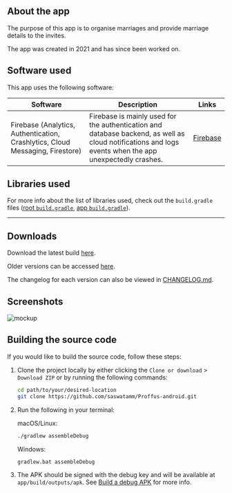 

## About the app

The purpose of this app is to organise marriages and provide marriage details to the invites.

The app was created in 2021 and has since been worked on.

## Software used

This app uses the following software:

Software | Description | Links
---|---|---
Firebase (Analytics, Authentication, Crashlytics, Cloud Messaging, Firestore) | Firebase is mainly used for the authentication and database backend, as well as cloud notifications and logs events when the app unexpectedly crashes. | [Firebase](https://firebase.google.com/)

## Libraries used

For more info about the list of libraries used, check out the `build.gradle` files ([root `build.gradle`](build.gradle), [app `build.gradle`](app/build.gradle)).

---

## Downloads

Download the latest build [here](https://github.com/saswatamm/Proffus-builds/blob/master/release/com.edricchan.studybuddy-v1.0.0-rc.503.apk).

Older versions can be accessed [here](https://github.com/EdricChan03/StudyBuddy-builds/blob/master/release).

The changelog for each version can also be viewed in [CHANGELOG.md](/CHANGELOG.md).

## Screenshots

![mockup](https://user-images.githubusercontent.com/72179477/134491772-b84953be-830d-447c-b367-a159369f8af3.png)

## Building the source code

If you would like to build the source code, follow these steps:
1. Clone the project locally by either clicking the `Clone or download` > `Download ZIP` or by running the following commands:
   ```bash
   cd path/to/your/desired-location
   git clone https://github.com/saswatamm/Proffus-android.git
   ```
2. Run the following in your terminal:
   
   macOS/Linux:
   ```bash
   ./gradlew assembleDebug
   ```
   Windows:
   ```shell
   gradlew.bat assembleDebug
   ```
3. The APK should be signed with the debug key and will be available at `app/build/outputs/apk`. See [Build a debug APK](https://developer.android.com/studio/build/building-cmdline.html#DebugMode) for more info.


